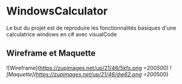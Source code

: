 # WindowsCalculator

Le but du projet est de reproduire les fonctionnalités basiques d'une calculatrice windows en c# avec visualCode

## Wireframe et Maquette

![Wireframe](https://zupimages.net/up/21/46/5kfs.png =200*500)
![Maquette](https://zupimages.net/up/21/46/dw62.png =200*500)
